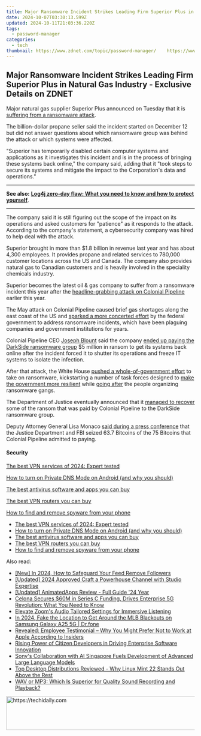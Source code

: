 ```yaml
---
title: Major Ransomware Incident Strikes Leading Firm Superior Plus in Natural Gas Industry - Exclusive Details on ZDNET
date: 2024-10-07T03:30:13.599Z
updated: 2024-10-11T21:03:36.220Z
tags:
  - password-manager
categories:
  - tech
thumbnail: https://www.zdnet.com/topic/password-manager/    https://www.zdnet.com/a/img/resize/4063d1890ce4e1261756e017905002159f8018da/2021/12/14/20b91e91-01bd-4657-a4c9-5b0558084bdc/natural-gas.jpg?width=170&height=128&fit=crop&auto=webp
---
```


## Major Ransomware Incident Strikes Leading Firm Superior Plus in Natural Gas Industry - Exclusive Details on ZDNET

Major natural gas supplier Superior Plus announced on Tuesday that it is [suffering from a ransomware attack](http://www.superiorplus.com/press-release/?year=2021&workflowId=1e7c0589-f294-4596-ab0d-35c821e098ba). 

The billion-dollar propane seller said the incident started on December 12 but did not answer questions about which ransomware group was behind the attack or which systems were affected. 

"Superior has temporarily disabled certain computer systems and applications as it investigates this incident and is in the process of bringing these systems back online," the company said, adding that it "took steps to secure its systems and mitigate the impact to the Corporation's data and operations." 

---

**See also:** [**Log4j zero-day flaw: What you need to know and how to protect yourself**](https://www.zdnet.com/article/log4j-zero-day-flaw-what-you-need-to-know-and-how-to-protect-yourself/).

---

The company said it is still figuring out the scope of the impact on its operations and asked customers for "patience" as it responds to the attack. According to the company's statement, a cybersecurity company was hired to help deal with the attack.

Superior brought in more than $1.8 billion in revenue last year and has about 4,300 employees. It provides propane and related services to 780,000 customer locations across the US and Canada. The company also provides natural gas to Canadian customers and is heavily involved in the speciality chemicals industry. 

Superior becomes the latest oil & gas company to suffer from a ransomware incident this year after the [headline-grabbing attack on Colonial Pipeline](https://www.zdnet.com/article/colonial-pipeline-ransomware-attack-everything-you-need-to-know/) earlier this year.

The May attack on Colonial Pipeline caused brief gas shortages along the east coast of the US and [sparked a more concerted effort](https://www.zdnet.com/article/tech-giants-make-cybersecurity-commitments-after-white-house-meeting/) by the federal government to address ransomware incidents, which have been plaguing companies and government institutions for years.

Colonial Pipeline CEO [Joseph Blount](https://www.zdnet.com/article/colonial-pipeline-ceo-paying-darkside-ransom-was-the-right-thing-to-do-for-the-country/) said the company [ended up paying the DarkSide ransomware group](https://www.zdnet.com/article/colonial-pipeline-paid-close-to-5-million-in-ransomware-blackmail-payment/) $5 million in ransom to get its systems back online after the incident forced it to shutter its operations and freeze IT systems to isolate the infection. 

After that attack, the White House [pushed a whole-of-government effort](https://www.zdnet.com/article/white-house-to-convene-30-country-cybersecurity-meeting/) to take on ransomware, kickstarting a number of task forces designed to [make the government more resilient](https://www.zdnet.com/article/white-house-urges-mayors-to-meet-with-state-cybersecurity-officials-on-ransomware/) while [going after](https://www.zdnet.com/article/fbi-doj-to-treat-ransomware-attacks-with-similar-priority-as-terrorism/) the people organizing ransomware gangs. 

The Department of Justice eventually announced that it [managed to recover](https://www.zdnet.com/article/majority-of-ransom-paid-by-colonial-pipeline-seized-and-returned-by-doj/) some of the ransom that was paid by Colonial Pipeline to the DarkSide ransomware group. 

Deputy Attorney General Lisa Monaco [said during a press conference](https://twitter.com/ABC/status/1401982802753634309) that the Justice Department and FBI seized 63.7 Bitcoins of the 75 Bitcoins that Colonial Pipeline admitted to paying.

#### Security

[The best VPN services of 2024: Expert tested](https://www.zdnet.com/article/best-vpn/ "The best VPN services of 2024: Expert tested")

[How to turn on Private DNS Mode on Android (and why you should)](https://www.zdnet.com/article/how-to-turn-on-private-dns-mode-on-android-and-why-you-should/ "How to turn on Private DNS Mode on Android (and why you should)")

[The best antivirus software and apps you can buy](https://www.zdnet.com/article/best-antivirus/ "The best antivirus software and apps you can buy")

[The best VPN routers you can buy](https://www.zdnet.com/article/best-vpn-router/ "The best VPN routers you can buy")

[How to find and remove spyware from your phone](https://www.zdnet.com/article/how-to-find-and-remove-spyware-from-your-phone/ "How to find and remove spyware from your phone")

* [The best VPN services of 2024: Expert tested](https://www.zdnet.com/article/best-vpn/ "The best VPN services of 2024: Expert tested")
* [How to turn on Private DNS Mode on Android (and why you should)](https://www.zdnet.com/article/how-to-turn-on-private-dns-mode-on-android-and-why-you-should/ "How to turn on Private DNS Mode on Android (and why you should)")
* [The best antivirus software and apps you can buy](https://www.zdnet.com/article/best-antivirus/ "The best antivirus software and apps you can buy")
* [The best VPN routers you can buy](https://www.zdnet.com/article/best-vpn-router/ "The best VPN routers you can buy")
* [How to find and remove spyware from your phone](https://www.zdnet.com/article/how-to-find-and-remove-spyware-from-your-phone/ "How to find and remove spyware from your phone")

<ins class="adsbygoogle"
     style="display:block"
     data-ad-format="autorelaxed"
     data-ad-client="ca-pub-7571918770474297"
     data-ad-slot="1223367746"></ins>

<ins class="adsbygoogle"
     style="display:block"
     data-ad-client="ca-pub-7571918770474297"
     data-ad-slot="8358498916"
     data-ad-format="auto"
     data-full-width-responsive="true"></ins>

<span class="atpl-alsoreadstyle">Also read:</span>
<div><ul>
<li><a href="https://instagram-videos.techidaily.com/new-in-2024-how-to-safeguard-your-feed-remove-followers/"><u>[New] In 2024, How to Safeguard Your Feed Remove Followers</u></a></li>
<li><a href="https://facebook-video-footage.techidaily.com/updated-2024-approved-craft-a-powerhouse-channel-with-studio-expertise/"><u>[Updated] 2024 Approved Craft a Powerhouse Channel with Studio Expertise</u></a></li>
<li><a href="https://extra-tips.techidaily.com/updated-animatedapps-review-full-guide-24-year/"><u>[Updated] AnimatedApps Review - Full Guide '24 Year</u></a></li>
<li><a href="https://app-tips.techidaily.com/celona-secures-60m-in-series-c-funding-drives-enterprise-5g-revolution-what-you-need-to-know/"><u>Celona Secures $60M in Series C Funding, Drives Enterprise 5G Revolution: What You Need to Know</u></a></li>
<li><a href="https://video-screen-grab.techidaily.com/elevate-zooms-audio-tailored-settings-for-immersive-listening/"><u>Elevate Zoom's Audio Tailored Settings for Immersive Listening</u></a></li>
<li><a href="https://review-topics.techidaily.com/in-2024-fake-the-location-to-get-around-the-mlb-blackouts-on-samsung-galaxy-a25-5g-drfone-by-drfone-virtual-android/"><u>In 2024, Fake the Location to Get Around the MLB Blackouts on Samsung Galaxy A25 5G | Dr.fone</u></a></li>
<li><a href="https://app-tips.techidaily.com/revealed-employee-testimonial-why-you-might-prefer-not-to-work-at-apple-according-to-insiders/"><u>Revealed: Employee Testimonial – Why You Might Prefer Not to Work at Apple According to Insiders</u></a></li>
<li><a href="https://app-tips.techidaily.com/rising-power-of-citizen-developers-in-driving-enterprise-software-innovation/"><u>Rising Power of Citizen Developers in Driving Enterprise Software Innovation</u></a></li>
<li><a href="https://app-tips.techidaily.com/sonys-collaboration-with-ai-singapore-fuels-development-of-advanced-large-language-models/"><u>Sony's Collaboration with AI Singapore Fuels Development of Advanced Large Language Models</u></a></li>
<li><a href="https://app-tips.techidaily.com/top-desktop-distributions-reviewed-why-linux-mint-22-stands-out-above-the-rest/"><u>Top Desktop Distributions Reviewed - Why Linux Mint 22 Stands Out Above the Rest</u></a></li>
<li><a href="https://vp-tips.techidaily.com/wav-or-mp3-which-is-superior-for-quality-sound-recording-and-playback/"><u>WAV or MP3: Which Is Superior for Quality Sound Recording and Playback?</u></a></li>
</ul></div>

<!-- affiliate ads begin -->
<a href="https://appsumo.8odi.net/c/5597632/2123749/7443" target="_top" id="2123749">
  <img src="//a.impactradius-go.com/display-ad/7443-2123749" border="0" alt="https://techidaily.com" width="728" height="90"/>
</a>
<img height="0" width="0" src="https://appsumo.8odi.net/i/5597632/2123749/7443" style="position:absolute;visibility:hidden;" border="0" />
<!-- affiliate ads end -->

